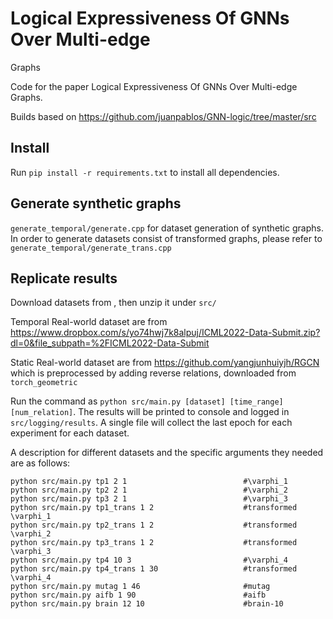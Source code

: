 # Logical Expressiveness Of GNNs Over Multi-edge
Graphs

Code for the paper Logical Expressiveness Of GNNs Over Multi-edge
Graphs.

Builds based on https://github.com/juanpablos/GNN-logic/tree/master/src

## Install

Run `pip install -r requirements.txt` to install all dependencies.

## Generate synthetic graphs

`generate_temporal/generate.cpp` for dataset generation of synthetic graphs. In order to generate datasets consist of transformed graphs, please refer to `generate_temporal/generate_trans.cpp`

## Replicate results

Download datasets from , then unzip it under `src/`

Temporal Real-world dataset are from https://www.dropbox.com/s/yo74hwj7k8alpuj/ICML2022-Data-Submit.zip?dl=0&file_subpath=%2FICML2022-Data-Submit

Static Real-world dataset are from https://github.com/yangjunhuiyjh/RGCN which is preprocessed by adding reverse relations, downloaded from `torch_geometric`

Run the command as `python src/main.py [dataset] [time_range] [num_relation]`. The results will be printed to console and logged in `src/logging/results`. A single file will collect the last epoch for each experiment for each dataset.

A description for different datasets and the specific arguments they needed are as follows:

```
python src/main.py tp1 2 1                          #\varphi_1
python src/main.py tp2 2 1                          #\varphi_2
python src/main.py tp3 2 1                          #\varphi_3
python src/main.py tp1_trans 1 2                    #transformed \varphi_1
python src/main.py tp2_trans 1 2                    #transformed \varphi_2
python src/main.py tp3_trans 1 2                    #transformed \varphi_3
python src/main.py tp4 10 3                         #\varphi_4
python src/main.py tp4_trans 1 30                   #transformed \varphi_4
python src/main.py mutag 1 46                       #mutag
python src/main.py aifb 1 90                        #aifb
python src/main.py brain 12 10                      #brain-10
```

